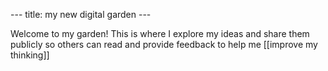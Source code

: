 
--- title:  my new digital garden ---

Welcome to my garden! This is where I explore my ideas and share them publicly so others can read and provide feedback to help me [[improve my thinking]]
